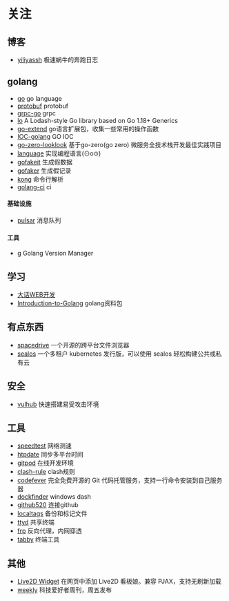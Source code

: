 # 关注

## 博客

+ [yiliyassh](https://github.com/yiliyassh/blog) 极速蜗牛的奔跑日志

## golang

+ [go](https://github.com/golang/go) go language
+ [protobuf](https://github.com/golang/protobuf) protobuf
+ [grpc-go](https://github.com/grpc/grpc-go) grpc
+ [lo](https://github.com/samber/lo) A Lodash-style Go library based on Go 1.18+ Generics
+ [go-extend](https://github.com/thinkeridea/go-extend) go语言扩展包，收集一些常用的操作函数
+ [IOC-golang](https://github.com/alibaba/IOC-golang) GO IOC
+ [go-zero-looklook](https://github.com/Mikaelemmmm/go-zero-looklook) 基于go-zero(go zero) 微服务全技术栈开发最佳实践项目
+ [language](https://github.com/karminski/write-a-programming-language-in-450-lines) 实现编程语言(⊙o⊙)
+ [gofakeit](https://github.com/brianvoe/gofakeit) 生成假数据
+ [gofaker](https://github.com/hedzr/go-faker) 生成假记录
+ [kong](https://github.com/alecthomas/kong) 命令行解析
+ [golang-ci](https://github.com/golangci/golangci-lint) ci

#### 基础设施

+ [pulsar](https://github.com/apache/pulsar) 消息队列

#### 工具

+ [g](https://github.com/voidint/g) Golang Version Manager

## 学习

+ [大话WEB开发](https://github.com/SFLAQiu/web-develop)
+ [Introduction-to-Golang](https://github.com/0voice/Introduction-to-Golang) golang资料包

## 有点东西

+ [spacedrive](https://github.com/spacedriveapp/spacedrive.git) 一个开源的跨平台文件浏览器
+ [sealos](https://github.com/labring/sealos) 一个多租户 kubernetes 发行版，可以使用 sealos 轻松构建公共或私有云

## 安全

+ [vulhub](https://github.com/vulhub/vulhub) 快速搭建易受攻击环境

## 工具

+ [speedtest](https://github.com/librespeed/speedtest) 网络测速
+ [htpdate](https://github.com/bobwen-dev/htpdate) 同步多平台时间
+ [gitpod](https://github.com/gitpod-io/gitpod) 在线开发环境
+ [clash-rule](https://github.com/Loyalsoldier/clash-rules) clash规则
+ [codefever](https://github.com/PGYER/codefever) 完全免费开源的 Git 代码托管服务，支持一行命令安装到自己服务器
+ [dockfinder](https://github.com/mydockfinder/mydockfinder-for-Win10-Win11) windows dash
+ [github520](https://github.com/521xueweihan/GitHub520) 连接github
+ [localtags](https://github.com/ahui2016/localtags) 备份和标记文件
+ [ttyd](https://github.com/tsl0922/ttyd) 共享终端
+ [frp](https://github.com/fatedier/frp) 反向代理，内网穿透
+ [tabby](https://github.com/Eugeny/tabby) 终端工具

## 其他

+ [Live2D Widget](https://github.com/stevenjoezhang/live2d-widget) 在网页中添加 Live2D 看板娘。兼容 PJAX，支持无刷新加载
+ [weekly](https://github.com/ruanyf/weekly) 科技爱好者周刊，周五发布